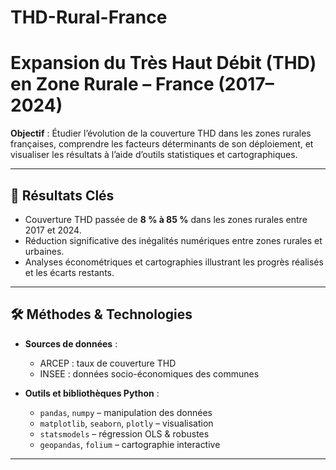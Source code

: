 # THD-Rural-France
#  Expansion du Très Haut Débit (THD) en Zone Rurale – France (2017–2024)

**Objectif** : Étudier l’évolution de la couverture THD dans les zones rurales françaises, comprendre les facteurs déterminants de son déploiement, et visualiser les résultats à l’aide d’outils statistiques et cartographiques.

---

## 📌 Résultats Clés

- Couverture THD passée de **8 % à 85 %** dans les zones rurales entre 2017 et 2024.
- Réduction significative des inégalités numériques entre zones rurales et urbaines.
- Analyses économétriques et cartographies illustrant les progrès réalisés et les écarts restants.

---

## 🛠️ Méthodes & Technologies

- **Sources de données** :
  - ARCEP : taux de couverture THD
  - INSEE : données socio-économiques des communes

- **Outils et bibliothèques Python** :
  - `pandas`, `numpy` – manipulation des données
  - `matplotlib`, `seaborn`, `plotly` – visualisation
  - `statsmodels` – régression OLS & robustes
  - `geopandas`, `folium` – cartographie interactive

---




